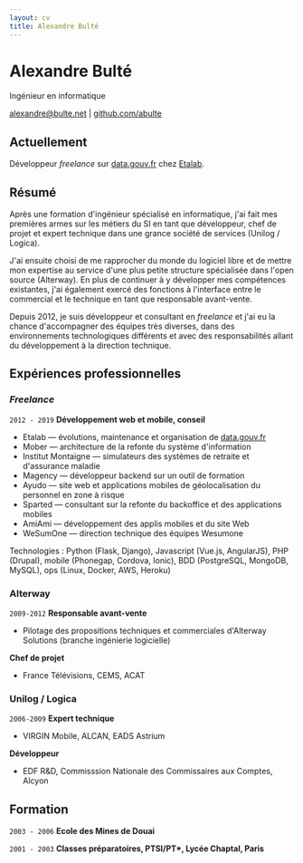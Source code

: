 ```yaml
---
layout: cv
title: Alexandre Bulté
---
```

# Alexandre Bulté
Ingénieur en informatique

<div id="webaddress">
<a href="alexandre@bulte.net">alexandre@bulte.net</a>
| <a href="https://github.com/abulte">github.com/abulte</a>
</div>


## Actuellement

Développeur _freelance_ sur [data.gouv.fr](https://www.data.gouv.fr) chez [Etalab](https://www.etalab.gouv.fr).

## Résumé

Après une formation d'ingénieur spécialisé en informatique, j'ai fait mes premières armes sur les métiers du SI en tant que développeur, chef de projet et expert technique dans une grance société de services (Unilog / Logica).

J'ai ensuite choisi de me rapprocher du monde du logiciel libre et de mettre mon expertise au service d'une plus petite structure spécialisée dans l'open source (Alterway). En plus de continuer à y développer mes compétences existantes, j'ai également exercé des fonctions à l'interface entre le commercial et le technique en tant que responsable avant-vente.

Depuis 2012, je suis développeur et consultant en _freelance_ et j'ai eu la chance d'accompagner des équipes très diverses, dans des environnements technologiques différents et avec des responsabilités allant du développement à la direction technique.

## Expériences professionnelles

### _Freelance_

`2012 - 2019`
**Développement web et mobile, conseil**
- Etalab — évolutions, maintenance et organisation de [data.gouv.fr](https://www.data.gouv.fr)
- Mober — architecture de la refonte du système d'information
- Institut Montaigne — simulateurs des systèmes de retraite et d'assurance maladie
- Magency — développeur backend sur un outil de formation
- Ayudo — site web et applications mobiles de géolocalisation du personnel en zone à risque
- Sparted — consultant sur la refonte du backoffice et des applications mobiles
- AmiAmi — développement des applis mobiles et du site Web
- WeSumOne — direction technique des équipes Wesumone

Technologies : Python (Flask, Django), Javascript (Vue.js, AngularJS), PHP (Drupal), mobile (Phonegap, Cordova, Ionic), BDD (PostgreSQL, MongoDB, MySQL), ops (Linux, Docker, AWS, Heroku)

### Alterway

`2009-2012`
**Responsable avant-vente**
- Pilotage des propositions techniques et commerciales d'Alterway Solutions (branche ingénierie logicielle)

**Chef de projet**
- France Télévisions, CEMS, ACAT

### Unilog / Logica

`2006-2009`
**Expert technique**
- VIRGIN Mobile, ALCAN, EADS Astrium

**Développeur**
- EDF R&D, Commisssion Nationale des Commissaires aux Comptes, Alcyon

## Formation

`2003 - 2006`
__Ecole des Mines de Douai__

`2001 - 2003`
__Classes préparatoires, PTSI/PT*, Lycée Chaptal, Paris__
